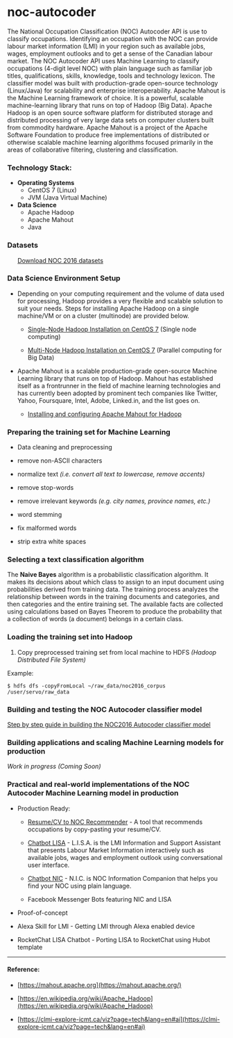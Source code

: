 # noc-autocoder
The National Occupation Classification (NOC) Autocoder API is use to classify occupations. Identifying an occupation with the NOC can provide labour market information (LMI) in your region such as available jobs, wages, employment outlooks and to get a sense of the Canadian labour market. The NOC Autocoder API uses Machine Learning to classify occupations (4-digit level NOC) with plain language such as familiar job titles, qualifications, skills, knowledge, tools and technology lexicon. The classifier model was built with production-grade open-source technology (Linux/Java) for scalability and enterprise interoperability. Apache Mahout is the Machine Learning framework of choice. It is a powerful, scalable machine-learning library that runs on top of Hadoop (Big Data). Apache Hadoop is an open source software platform for distributed storage and distributed processing of very large data sets on computer clusters built from commodity hardware. Apache Mahout is a project of the Apache Software Foundation to produce free implementations of distributed or otherwise scalable machine learning algorithms focused primarily in the areas of collaborative filtering, clustering and classification.  

### Technology Stack:

- **Operating Systems**
  + CentOS 7 (Linux)
  + JVM (Java Virtual Machine)
- **Data Science**
  + Apache Hadoop
  + Apache Mahout
  + Java

### Datasets

&nbsp;&nbsp;&nbsp;&nbsp;&nbsp;&nbsp;[Download NOC 2016 datasets ](https://open.canada.ca/data/dataset/f1f287de-1208-490d-9faf-302d343df0eb)

### Data Science Environment Setup

+ Depending on your computing requirement and the volume of data used for processing, Hadoop provides a very flexible and scalable solution to suit your needs. Steps for installing Apache Hadoop on a single machine/VM or on a cluster (multinode) are provided below.

  + [Single-Node Hadoop Installation on CentOS 7](https://github.com/LMID-DIMT/noc-autocoder/wiki/Single-Node-Hadoop-Installation-on-CentOS-7) (Single node computing)

  + [Multi-Node Hadoop Installation on CentOS 7](https://github.com/LMID-DIMT/noc-autocoder/wiki/Multi-Node-Hadoop-Installation-on-CentOS-7) (Parallel computing for Big Data)

+ Apache Mahout is a scalable production-grade open-source Machine Learning library that runs on top of Hadoop. Mahout has established itself as a frontrunner in the field of machine learning technologies and has currently been adopted by prominent tech companies like Twitter, Yahoo, Foursquare, Intel, Adobe, Linked.in, and the list goes on.

  + [Installing and configuring Apache Mahout for Hadoop](https://github.com/LMID-DIMT/noc-autocoder/wiki/Installing-and-configuring-Apache-Mahout-for-Hadoop)

### Preparing the training set for Machine Learning

  + Data cleaning and preprocessing

   + remove non-ASCII characters
   + normalize text  _(i.e. convert all text to lowercase, remove accents)_
   + remove stop-words
   + remove irrelevant keywords _(e.g. city names, province names, etc.)_
   + word stemming
   + fix malformed words
   + strip extra white spaces

### Selecting a text classification algorithm

The  **Naive  Bayes**  algorithm  is  a  probabilistic  classification  algorithm.  It  makes  its  decisions  about  which  class  to  assign  to  an  input  document  using  probabilities  derived  from  training  data.  The  training  process  analyzes  the relationship between words in the training documents and categories, and then categories and the entire training set. The available facts are collected using calculations based on Bayes Theorem to produce the probability that a collection of words (a document) belongs in a certain class.

### Loading the training set into Hadoop

1. Copy preprocessed training set from local machine to HDFS _(Hadoop Distributed File System)_

Example:
```
$ hdfs dfs -copyFromLocal ~/raw_data/noc2016_corpus /user/servo/raw_data
```

### Building and testing the NOC Autocoder classifier model

[Step by step guide in building the NOC2016 Autocoder classifier model](https://github.com/LMID-DIMT/noc-autocoder/wiki/Building-the-Classifier-Model-with-Mahout)



### Building applications and scaling Machine Learning models for production

_Work in progress (Coming Soon)_


### Practical and real-world implementations of the NOC Autocoder Machine Learning model in production

+ Production Ready:

  + [Resume/CV to NOC Recommender](https://clmi-explore-icmt.ca/viz?page=home&lang=en) - A tool that recommends occupations by copy-pasting your resume/CV.

  + [Chatbot LISA](https://clmi-explore-icmt.ca/viz?page=chat-lisa) - L.I.S.A. is the LMI Information and Support Assistant that presents Labour Market Information interactively such as available jobs, wages and employment outlook using conversational user interface.

  + [Chatbot NIC](https://clmi-explore-icmt.ca/viz?page=chat-nic) - N.I.C. is NOC Information Companion that helps you find your NOC using plain language.

  + Facebook Messenger Bots featuring NIC and LISA

+ Proof-of-concept

 + Alexa Skill for LMI - Getting LMI through Alexa enabled device

 + RocketChat LISA Chatbot - Porting LISA to RocketChat using Hubot template



***
#### Reference:

+ [https://mahout.apache.org](https://mahout.apache.org/)

+ [https://en.wikipedia.org/wiki/Apache_Hadoop](https://en.wikipedia.org/wiki/Apache_Hadoop)

+ [https://clmi-explore-icmt.ca/viz?page=tech&lang=en#ai](https://clmi-explore-icmt.ca/viz?page=tech&lang=en#ai)
